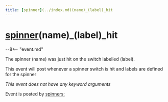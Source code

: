 ```yaml
---
title: [spinner](../index.md)(name)_(label)_hit
---
```


# [spinner](../index.md)(name)_(label)_hit


--8<-- "event.md"

The spinner (name) was just hit on the switch labelled (label).

This event will post whenever a spinner switch is hit and labels are
defined for the spinner

*This event does not have any keyword arguments*

Event is posted by [spinners:](../config/spinners.md)
